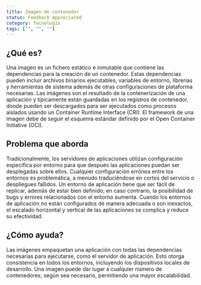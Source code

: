 ```yaml
---
title: Imagen de contenedor
status: Feedback Appreciated
category: Tecnología
tags: ["", "", ""]
---
```


## ¿Qué es?

Una imagen es un fichero estático e inmutable que contiene las dependencias para la creación de un contenedor.
Estas dependencias pueden incluir archivos binarios ejecutables, variables de entorno, librerías y herramientas de sistema además de otras configuraciones de plataforma necesarias.
Las imágenes son el resultado de la contenerización de una aplicación y típicamente están guardadas en los registros de contenedor, donde pueden ser descargados para ser ejecutados como procesos aislados usando un Container Runtime Interface (CRI).
El framework de una imagen debe de seguir el esquema estándar definido por el Open Container Initiative (OCI).

## Problema que aborda

Tradicionalmente, los servidores de aplicaciones utilizan configuración específica por entorno para que después las aplicaciones puedan ser desplegadas sobre ellos.
Cualquier configuración errónea entre los entornos es problemática, a menudo traduciéndose en cortes del servicio o despliegues fallidos.
Un entorno de aplicación tiene que ser fácil de replicar, además de estar bien definido;
en caso contrario, la posibilidad de bugs y errores relacionados con el entorno aumenta.
Cuando los entornos de aplicación no están configurados de manera adecuada o son inexactos,
el escalado horizontal y vertical de las aplicaciones se complica y reduce su efectividad.

## ¿Cómo ayuda?

Las imágenes empaquetan una aplicación con todas las dependencias necesarias para ejecutarse, como el servidor de aplicación.
Esto otorga consistencia en todos los entornos, incluyendo los dispositivos locales de desarrollo.
Una imagen puede dar lugar a cualquier número de contenedores, según sea necesario, permitiendo una mayor escalabilidad.
